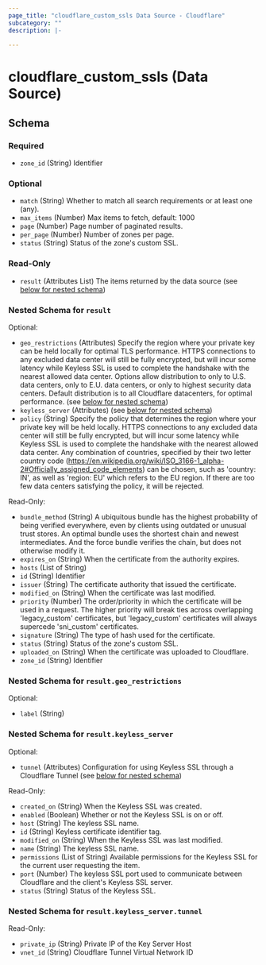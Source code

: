 ```yaml
---
page_title: "cloudflare_custom_ssls Data Source - Cloudflare"
subcategory: ""
description: |-
  
---
```


# cloudflare_custom_ssls (Data Source)




<!-- schema generated by tfplugindocs -->
## Schema

### Required

- `zone_id` (String) Identifier

### Optional

- `match` (String) Whether to match all search requirements or at least one (any).
- `max_items` (Number) Max items to fetch, default: 1000
- `page` (Number) Page number of paginated results.
- `per_page` (Number) Number of zones per page.
- `status` (String) Status of the zone's custom SSL.

### Read-Only

- `result` (Attributes List) The items returned by the data source (see [below for nested schema](#nestedatt--result))

<a id="nestedatt--result"></a>
### Nested Schema for `result`

Optional:

- `geo_restrictions` (Attributes) Specify the region where your private key can be held locally for optimal TLS performance. HTTPS connections to any excluded data center will still be fully encrypted, but will incur some latency while Keyless SSL is used to complete the handshake with the nearest allowed data center. Options allow distribution to only to U.S. data centers, only to E.U. data centers, or only to highest security data centers. Default distribution is to all Cloudflare datacenters, for optimal performance. (see [below for nested schema](#nestedatt--result--geo_restrictions))
- `keyless_server` (Attributes) (see [below for nested schema](#nestedatt--result--keyless_server))
- `policy` (String) Specify the policy that determines the region where your private key will be held locally. HTTPS connections to any excluded data center will still be fully encrypted, but will incur some latency while Keyless SSL is used to complete the handshake with the nearest allowed data center. Any combination of countries, specified by their two letter country code (https://en.wikipedia.org/wiki/ISO_3166-1_alpha-2#Officially_assigned_code_elements) can be chosen, such as 'country: IN', as well as 'region: EU' which refers to the EU region. If there are too few data centers satisfying the policy, it will be rejected.

Read-Only:

- `bundle_method` (String) A ubiquitous bundle has the highest probability of being verified everywhere, even by clients using outdated or unusual trust stores. An optimal bundle uses the shortest chain and newest intermediates. And the force bundle verifies the chain, but does not otherwise modify it.
- `expires_on` (String) When the certificate from the authority expires.
- `hosts` (List of String)
- `id` (String) Identifier
- `issuer` (String) The certificate authority that issued the certificate.
- `modified_on` (String) When the certificate was last modified.
- `priority` (Number) The order/priority in which the certificate will be used in a request. The higher priority will break ties across overlapping 'legacy_custom' certificates, but 'legacy_custom' certificates will always supercede 'sni_custom' certificates.
- `signature` (String) The type of hash used for the certificate.
- `status` (String) Status of the zone's custom SSL.
- `uploaded_on` (String) When the certificate was uploaded to Cloudflare.
- `zone_id` (String) Identifier

<a id="nestedatt--result--geo_restrictions"></a>
### Nested Schema for `result.geo_restrictions`

Optional:

- `label` (String)


<a id="nestedatt--result--keyless_server"></a>
### Nested Schema for `result.keyless_server`

Optional:

- `tunnel` (Attributes) Configuration for using Keyless SSL through a Cloudflare Tunnel (see [below for nested schema](#nestedatt--result--keyless_server--tunnel))

Read-Only:

- `created_on` (String) When the Keyless SSL was created.
- `enabled` (Boolean) Whether or not the Keyless SSL is on or off.
- `host` (String) The keyless SSL name.
- `id` (String) Keyless certificate identifier tag.
- `modified_on` (String) When the Keyless SSL was last modified.
- `name` (String) The keyless SSL name.
- `permissions` (List of String) Available permissions for the Keyless SSL for the current user requesting the item.
- `port` (Number) The keyless SSL port used to communicate between Cloudflare and the client's Keyless SSL server.
- `status` (String) Status of the Keyless SSL.

<a id="nestedatt--result--keyless_server--tunnel"></a>
### Nested Schema for `result.keyless_server.tunnel`

Read-Only:

- `private_ip` (String) Private IP of the Key Server Host
- `vnet_id` (String) Cloudflare Tunnel Virtual Network ID



